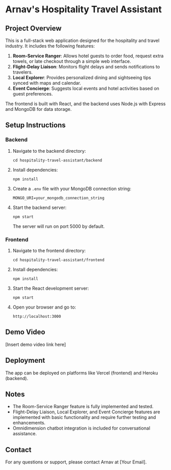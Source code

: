 # Arnav's Hospitality Travel Assistant

## Project Overview

This is a full-stack web application designed for the hospitality and travel industry. It includes the following features:

1. **Room-Service Ranger**: Allows hotel guests to order food, request extra towels, or late checkout through a simple web interface.
2. **Flight-Delay Liaison**: Monitors flight delays and sends notifications to travelers.
3. **Local Explorer**: Provides personalized dining and sightseeing tips synced with maps and calendar.
4. **Event Concierge**: Suggests local events and hotel activities based on guest preferences.

The frontend is built with React, and the backend uses Node.js with Express and MongoDB for data storage.

## Setup Instructions

### Backend

1. Navigate to the backend directory:
   ```
   cd hospitality-travel-assistant/backend
   ```
2. Install dependencies:
   ```
   npm install
   ```
3. Create a `.env` file with your MongoDB connection string:
   ```
   MONGO_URI=your_mongodb_connection_string
   ```
4. Start the backend server:
   ```
   npm start
   ```
   The server will run on port 5000 by default.

### Frontend

1. Navigate to the frontend directory:
   ```
   cd hospitality-travel-assistant/frontend
   ```
2. Install dependencies:
   ```
   npm install
   ```
3. Start the React development server:
   ```
   npm start
   ```
4. Open your browser and go to:
   ```
   http://localhost:3000
   ```

## Demo Video

[Insert demo video link here]

## Deployment

The app can be deployed on platforms like Vercel (frontend) and Heroku (backend).

## Notes

- The Room-Service Ranger feature is fully implemented and tested.
- Flight-Delay Liaison, Local Explorer, and Event Concierge features are implemented with basic functionality and require further testing and enhancements.
- Omnidimension chatbot integration is included for conversational assistance.

## Contact

For any questions or support, please contact Arnav at [Your Email].
